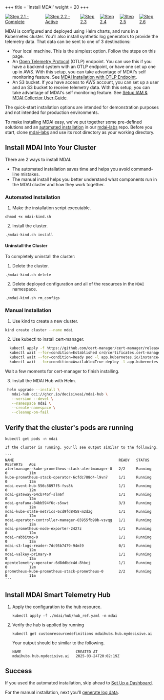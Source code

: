 +++
title = 'Install MDAI'
weight = 20
+++


<div style="align-items: center; display: flex; justify-content: center;">
  <a href="/quickstart">
    <img src="../stepper/2.1.png" alt="Step 2.1 - Complete">
  </a>
  <a href="#">
    <img src="../stepper/2.2.png" alt="Step 2.2 - Active">
  </a>
  <a href="../pipelines">
    <img src="../stepper/2.3.png" alt="Step 2.3">
  </a>
  <a href="../collect">
    <img src="../stepper/2.4.png" alt="Step 2.4">
  </a>
  <a href="../dashboard">
    <img src="../stepper/2.5.png" alt="Step 2.5">
  </a>
  <a href="../filter">
    <img src="../stepper/2.6.png" alt="Step 2.6">
  </a>
</div>

MDAI is configured and deployed using Helm charts, and runs in a Kubernetes cluster. You'll also install synthetic log generators to provide the telemetry data. That data can be sent to one of 3 destinations: 

- Your local machine. This is the simplest option. Follow the steps on this page.
- An [Open Telemetry Protocol](https://opentelemetry.io/docs/specs/otlp/) (OTLP) endpoint. You can use this if you have a backend system with an OTLP endpoint, or have one set up one up in AWS. With this setup, you can take advantage of MDAI's self monitoring feature. See [MDAI Installation with OTLP Endpoint](../local-install/otlp-endpoint-self-monitoring.md).
- An S3 bucket. If you have access to AWS account, you can set up a user and an S3 bucket to receive telemetry data. With this setup, you can take advantage of MDAI's self monitoring feature. See [Setup IAM & MDAI Collector User Guide](setup_iam_longterm_user_s3.md).

The quick-start installation options are intended for demonstration purposes and not intended for production environments.

To make installing MDAI easy, we've put together some pre-defined solutions and an [automated installation](../local-install/automated.md) in our [mdai-labs](https://github.com/DecisiveAI/mdai-labs/blob/main/README.md) repo. Before you start, clone [mdai-labs](https://github.com/DecisiveAI/mdai-labs/tree/main) and use its root directory as your working directory.


## Install MDAI Into Your Cluster

There are 2 ways to install MDAI.

- The automated installation saves time and helps you avoid command-line mistakes.
- The manual install helps you better understand what components run in the MDAI cluster and how they work together.

### Automated Installation

1. Make the installation script executable.
```
chmod +x mdai-kind.sh
```

2. Install the cluster.
```
./mdai-kind.sh install
```

#### Uninstall the Cluster

To completely uninstall the cluster:

1. Delete the cluster.
```
./mdai-kind.sh delete
```

2. Delete deployed configuration and all of the resources in the `MDAI` namespace.
```
./mdai-kind.sh rm_configs
```


### Manual Installation

1. Use kind to create a new cluster.
  ```bash
  kind create cluster --name mdai
  ```

2. Use kubectl to install cert-manager.

```bash
  kubectl apply -f https://github.com/cert-manager/cert-manager/releases/latest/download/cert-manager.yaml
  kubectl wait --for=condition=Established crd/certificates.cert-manager.io --timeout=60s
  kubectl wait --for=condition=Ready pod -l app.kubernetes.io/instance=cert-manager -n cert-manager --timeout=60s
  kubectl wait --for=condition=Available=True deploy -l app.kubernetes.io/instance=cert-manager -n cert-manager --timeout=60s
```
  Wait a few moments for cert-manager to finish installing.

3. Install the MDAI Hub with Helm.

  ```bash
   helm upgrade --install \
     mdai-hub oci://ghcr.io/decisiveai/mdai-hub \
     --version --devel \
     --namespace mdai \
     --create-namespace \
     --cleanup-on-fail
  ```

## Verify that the cluster's pods are running
   ```
   kubectl get pods -n mdai
   ```

    If the cluster is running, you'll see output similar to the following.

    ```
    NAME                                                READY   STATUS                       RESTARTS   AGE
    alertmanager-kube-prometheus-stack-alertmanager-0   2/2     Running                      0          11m
    kube-prometheus-stack-operator-6cfdc788d4-l9vn7     1/1     Running                      0          12m
    mdai-event-hub-556c8897f5-fss8k                     1/1     Running                      0          12m
    mdai-gateway-64cb746f-slm6f                         1/1     Running                      0          12m
    mdai-grafana-84bb594f6c-s5xwt                       3/3     Running                      0          12m
    mdai-kube-state-metrics-6cd9fd8458-m2dzg            1/1     Running                      0          12m
    mdai-operator-controller-manager-65955fb98b-vsvqg   1/1     Running                      0          12m
    mdai-prometheus-node-exporter-2427z                 1/1     Running                      0          12m
    mdai-rabbitmq-0                                     1/1     Running                      0          12m
    mdai-s3-logs-reader-7dc95b7479-94ml9                0/1     Running                      0          12m 
    mdai-valkey-primary-0                               1/1     Running                      0          12m
    opentelemetry-operator-6d8ddbdc4d-8hbcj             1/1     Running                      0          12m
    prometheus-kube-prometheus-stack-prometheus-0       2/2     Running                      0          11m
    ```


## Install MDAI Smart Telemetry Hub

1. Apply the configuration to the hub resource.
    ```
    kubectl apply -f ./mdai/hub/hub_ref.yaml -n mdai
    ```

2. Verify the hub is applied by running

    ```
    kubectl get customresourcedefinitions mdaihubs.hub.mydecisive.ai
    ```

    Your output should be similar to the following.
    ```
    NAME                         CREATED AT
    mdaihubs.hub.mydecisive.ai   2025-03-24T20:02:19Z
    ```

## Success

If you used the automated installation, skip ahead to [Set Up a Dashboard](dashboard).

For the manual installation, next you'll [generate log data](pipelines).

